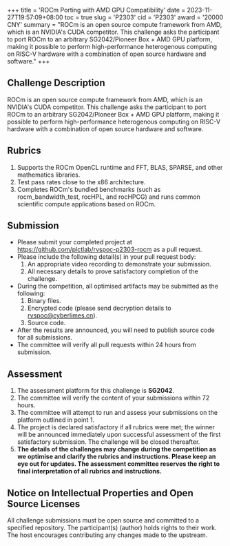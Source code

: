 +++
title = 'ROCm Porting with AMD GPU Compatibility'
date = 2023-11-27T19:57:09+08:00
toc = true
slug = 'P2303'
cid = 'P2303'
award = '20000 CNY'
summary = "ROCm is an open source compute framework from AMD, which is an NVIDIA's CUDA competitor. This challenge asks the participant to port ROCm to an arbitrary SG2042/Pioneer Box + AMD GPU platform, making it possible to perform high-performance heterogenous computing on RISC-V hardware with a combination of open source hardware and software."
+++

## Challenge Description

ROCm is an open source compute framework from AMD, which is an NVIDIA's CUDA competitor. This challenge asks the participant to port ROCm to an arbitrary SG2042/Pioneer Box + AMD GPU platform, making it possible to perform high-performance heterogenous computing on RISC-V hardware with a combination of open source hardware and software.

## Rubrics

1. Supports the ROCm OpenCL runtime and FFT, BLAS, SPARSE, and other mathematics libraries.
2. Test pass rates close to the x86 architecture.
3. Completes ROCm's bundled benchmarks (such as rocm_bandwidth_test, rocHPL, and rocHPCG) and runs common scientific compute applications based on ROCm.

## Submission

* Please submit your completed project at https://github.com/plctlab/rvspoc-p2303-rocm as a pull request.
* Please include the following detail(s) in your pull request body:
  1. An appropriate video recording to demonstrate your submission.
  2. All necessary details to prove satisfactory completion of the challenge.
* During the competition, all optimised artifacts may be submitted as the following:
  1. Binary files.
  2. Encrypted code (please send decryption details to rvspoc@cyberlimes.cn).
  3. Source code.
* After the results are announced, you will need to publish source code for all submissions.
* The committee will verify all pull requests within 24 hours from submission.

## Assessment

1. The assessment platform for this challenge is **SG2042**.
2. The committee will verify the content of your submissions within 72 hours.
3. The committee will attempt to run and assess your submissions on the platform outlined in point 1.
4. The project is declared satisfactory if all rubrics were met; the winner will be announced immediately upon successful assessment of the first satisfactory submission. The challenge will be closed thereafter.
5. **The details of the challenges may change during the competition as we optimise and clarify the rubrics and instructions. Please keep an eye out for updates. The assessment committee reserves the right to final interpretation of all rubrics and instructions.**

## Notice on Intellectual Properties and Open Source Licenses

All challenge submissions must be open source and committed to a specified repository. The participant(s) (author) holds rights to their work. The host encourages contributing any changes made to the upstream.
